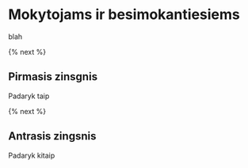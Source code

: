 # Mokytojams ir besimokantiesiems

blah

{% next %}

## Pirmasis zinsgnis

Padaryk taip

{% next %}

## Antrasis zingsnis

Padaryk kitaip
